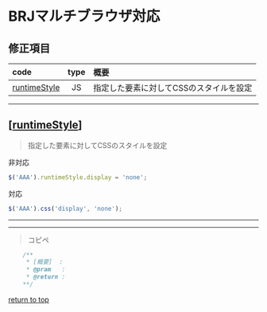 # **BRJ**マルチブラウザ対応

## 修正項目

|code|type|概要|
|:--|:--:|:--|
|[runtimeStyle](#runtimeStyle)|JS|指定した要素に対してCSSのスタイルを設定|

------------------------------
## **\[[runtimeStyle](https://js.studio-kingdom.com/jquery/css/css)\]**
> 指定した要素に対してCSSのスタイルを設定

非対応
``` JavaScript
$('AAA').runtimeStyle.display = 'none';
```
対応
``` JavaScript
$('AAA').css('display', 'none');
```
------------------------------








------------------------------
> コピペ
``` JavaScript
	/**
	 * [概要]  :
	 * @pram   :
	 * @return :
	**/
```

[return to top](#修正項目)